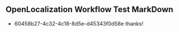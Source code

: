 ## OpenLocalization Workflow Test MarkDown
* 60458b27-4c32-4c18-8d5e-d45343f0d58e thanks!

<!--HONumber=Aug16_HO1-->


